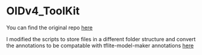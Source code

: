 # OIDv4_ToolKit
You can find the original repo [here](https://github.com/EscVM/OIDv4_ToolKit)

I modified the scripts to store files in a different folder structure and convert the annotations to be compatable with tflite-model-maker annotations [here](https://cloud.google.com/vision/automl/object-detection/docs/label-images-edge-model#preparing_a_dataset)

